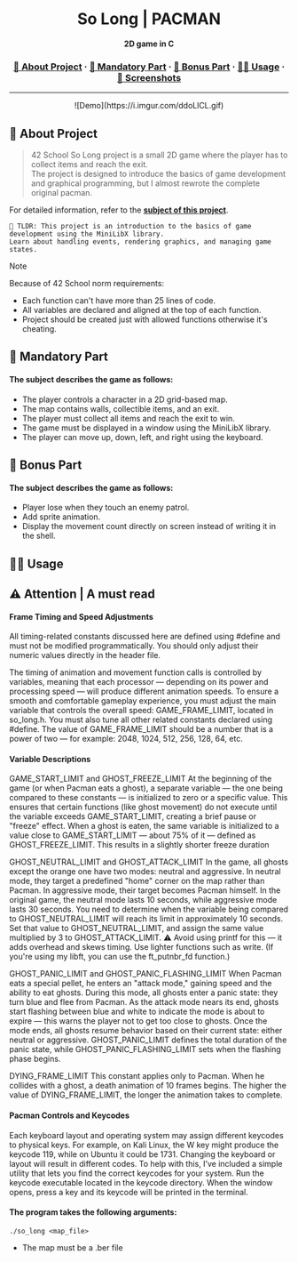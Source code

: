 
<a name="readme-top"></a>
<div align="center">

  <!-- Project Name -->
  <h1>So Long | PACMAN </h1>

  <!-- Short Description -->
  <p align="center">
	  <b>2D game in C</b><br>
  </p>

  <h3>
      <a href="#-about-project">📜 About Project</a>
    <span> · </span>
      <a href="#-mandatory-part">🔷 Mandatory Part</a>
    <span> · </span>
	    <a href="#-bonus-part">🌟 Bonus Part</a>
    <span> · </span>
      <a href="#-usage">👨‍💻 Usage</a>
    <span> · </span>
      <a href="#-screenshots">🌄 Screenshots</a>
  </h3>
</div>

---

<center>
  ![Demo](https://i.imgur.com/ddoLlCL.gif)
</center>

## 📜 About Project

> 42 School So Long project is a small 2D game where the player has to collect items and reach the exit. \
> The project is designed to introduce the basics of game development and graphical programming, but I almost rewrote the complete original pacman.

For detailed information, refer to the [**subject of this project**](en.subject.pdf).

	🚀 TLDR: This project is an introduction to the basics of game development using the MiniLibX library.
    Learn about handling events, rendering graphics, and managing game states.

> [!NOTE]  
> Because of 42 School norm requirements:
> * Each function can't have more than 25 lines of code.
> * All variables are declared and aligned at the top of each function.
> * Project should be created just with allowed functions otherwise it's cheating.

## 🔷 Mandatory Part

#### The subject describes the game as follows:

* The player controls a character in a 2D grid-based map.
* The map contains walls, collectible items, and an exit.
* The player must collect all items and reach the exit to win.
* The game must be displayed in a window using the MiniLibX library.
* The player can move up, down, left, and right using the keyboard.

## 🌟 Bonus Part

#### The subject describes the game as follows:

* Player lose when they touch an enemy patrol.
* Add sprite animation.
* Display the movement count directly on screen instead of writing it in the shell.	

## 👨‍💻 Usage

## ⚠️ Attention | A must read
#### Frame Timing and Speed Adjustments

All timing-related constants discussed here are defined using #define and must not be modified programmatically. You should only adjust their numeric values directly in the header file.

The timing of animation and movement function calls is controlled by variables, meaning that each processor — depending on its power and processing speed — will produce different animation speeds.
To ensure a smooth and comfortable gameplay experience, you must adjust the main variable that controls the overall speed: GAME_FRAME_LIMIT, located in so_long.h.
You must also tune all other related constants declared using #define.
The value of GAME_FRAME_LIMIT should be a number that is a power of two — for example: 2048, 1024, 512, 256, 128, 64, etc.

#### Variable Descriptions

GAME_START_LIMIT and GHOST_FREEZE_LIMIT
At the beginning of the game (or when Pacman eats a ghost), a separate variable — the one being compared to these constants — is initialized to zero or a specific value.
This ensures that certain functions (like ghost movement) do not execute until the variable exceeds GAME_START_LIMIT, creating a brief pause or "freeze" effect.
When a ghost is eaten, the same variable is initialized to a value close to GAME_START_LIMIT — about 75% of it — defined as GHOST_FREEZE_LIMIT. This results in a slightly shorter freeze duration

GHOST_NEUTRAL_LIMIT and GHOST_ATTACK_LIMIT
In the game, all ghosts except the orange one have two modes: neutral and aggressive. In neutral mode, they target a predefined "home" corner on the map rather than Pacman. In aggressive mode, their target becomes Pacman himself.
In the original game, the neutral mode lasts 10 seconds, while aggressive mode lasts 30 seconds.
You need to determine when the variable being compared to GHOST_NEUTRAL_LIMIT will reach its limit in approximately 10 seconds.
Set that value to GHOST_NEUTRAL_LIMIT, and assign the same value multiplied by 3 to GHOST_ATTACK_LIMIT.
⚠️ Avoid using printf for this — it adds overhead and skews timing. Use lighter functions such as write.
(If you're using my libft, you can use the ft_putnbr_fd function.)

GHOST_PANIC_LIMIT and GHOST_PANIC_FLASHING_LIMIT
When Pacman eats a special pellet, he enters an "attack mode," gaining speed and the ability to eat ghosts. During this mode, all ghosts enter a panic state: they turn blue and flee from Pacman.
As the attack mode nears its end, ghosts start flashing between blue and white to indicate the mode is about to expire — this warns the player not to get too close to ghosts.
Once the mode ends, all ghosts resume behavior based on their current state: either neutral or aggressive.
GHOST_PANIC_LIMIT defines the total duration of the panic state, while GHOST_PANIC_FLASHING_LIMIT sets when the flashing phase begins.

DYING_FRAME_LIMIT
This constant applies only to Pacman. When he collides with a ghost, a death animation of 10 frames begins.
The higher the value of DYING_FRAME_LIMIT, the longer the animation takes to complete.

#### Pacman Controls and Keycodes

Each keyboard layout and operating system may assign different keycodes to physical keys.
For example, on Kali Linux, the W key might produce the keycode 119, while on Ubuntu it could be 1731. Changing the keyboard or layout will result in different codes.
To help with this, I’ve included a simple utility that lets you find the correct keycodes for your system.
Run the keycode executable located in the keycode directory. When the window opens, press a key and its keycode will be printed in the terminal.

#### The program takes the following arguments:
`./so_long <map_file>`
* The map must be a .ber file
